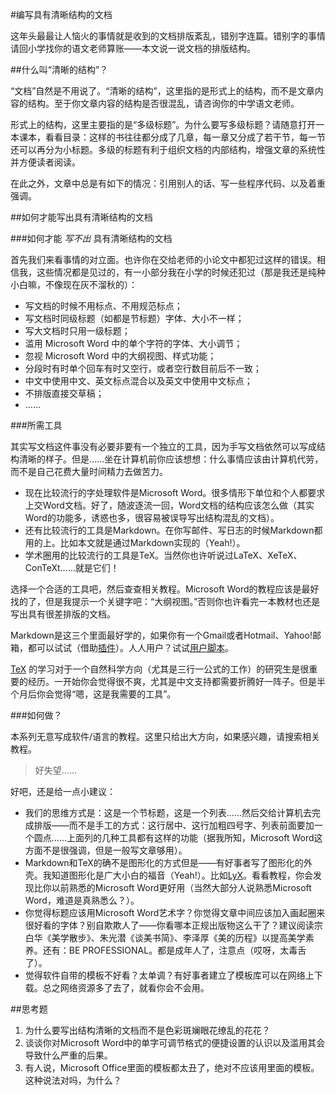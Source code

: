 #编写具有清晰结构的文档

这年头最最让人恼火的事情就是收到的文档排版紊乱，错别字连篇。错别字的事情请回小学找你的语文老师算账——本文说一说文档的排版结构。

##什么叫“清晰的结构”？

“文档”自然是不用说了。“清晰的结构”，这里指的是形式上的结构，而不是文章内容的结构。至于你文章内容的结构是否很混乱，请咨询你的中学语文老师。

形式上的结构，这里主要指的是“多级标题”。为什么要写多级标题？请随意打开一本课本，看看目录：这样的书往往都分成了几章，每一章又分成了若干节，每一节还可以再分为小标题。多级的标题有利于组织文档的内部结构，增强文章的系统性并方便读者阅读。

在此之外，文章中总是有如下的情况：引用别人的话、写一些程序代码、以及着重强调。

##如何才能写出具有清晰结构的文档

###如何才能 *写不出* 具有清晰结构的文档

首先我们来看事情的对立面。也许你在交给老师的小论文中都犯过这样的错误。相信我，这些情况都是见过的，有一小部分我在小学的时候还犯过（那是我还是纯种小白嘛，不像现在灰不溜秋的）：

- 写文档的时候不用标点、不用规范标点；
- 写文档时同级标题（如都是节标题）字体、大小不一样；
- 写大文档时只用一级标题；
- 滥用 Microsoft Word 中的单个字符的字体、大小调节；
- 忽视 Microsoft Word 中的大纲视图、样式功能；
- 分段时有时单个回车有时又空行，或者空行数目前后不一致；
- 中文中使用中文、英文标点混合以及英文中使用中文标点；
- 不排版直接交草稿；
- ……

###所需工具

其实写文档这件事没有必要非要有一个独立的工具，因为手写文档依然可以写成结构清晰的样子。但是……坐在计算机前你应该想想：什么事情应该由计算机代劳，而不是自己花费大量时间精力去做苦力。

- 现在比较流行的字处理软件是Microsoft Word。很多情形下单位和个人都要求上交Word文档。好了，随波逐流一回，Word文档的结构应该怎么做（其实Word的功能多，诱惑也多，很容易被误导写出结构混乱的文档）。
- 还有比较流行的工具是Markdown。在你写邮件、写日志的时候Markdown都用的上。比如本文就是通过Markdown实现的（Yeah!）。
- 学术圈用的比较流行的工具是TeX。当然你也许听说过LaTeX、XeTeX、ConTeXt……就是它们！

选择一个合适的工具吧，然后查查相关教程。Microsoft Word的教程应该是最好找的了，但是我提示一个关键字吧：“大纲视图。”否则你也许看完一本教材也还是写出具有很差排版的文档。

Markdown是这三个里面最好学的，如果你有一个Gmail或者Hotmail、Yahoo!邮箱，都可以试试（借助[插件](https://github.com/adam-p/markdown-here)）。人人用户？试试[用户脚本](https://github.com/smilekzs/renren-markdown/blob/master/renren.md)。

[TeX](http://docs.huihoo.com/homepage/shredderyin/tex_frame.html) 的学习对于一个自然科学方向（尤其是三行一公式的工作）的研究生是很重要的经历。一开始你会觉得很不爽，尤其是中文支持都需要折腾好一阵子。但是半个月后你会觉得“嗯，这是我需要的工具”。

###如何做？

本系列无意写成软件/语言的教程。这里只给出大方向，如果感兴趣，请搜索相关教程。

>好失望……

好吧，还是给一点小建议：

- 我们的思维方式是：这是一个节标题，这是一个列表……然后交给计算机去完成排版——而不是手工的方式：这行居中、这行加粗四号字、列表前面要加一个圆点……上面列的几种工具都有这样的功能（据我所知，Microsoft Word这方面不是很强调，但是一般写文章够用）。
- Markdown和TeX的确不是图形化的方式但是——有好事者写了图形化的外壳。我知道图形化是广大小白的福音（Yeah!）。比如[LyX](http://www.lyx.org/)。看看教程，你会发现比你以前熟悉的Microsoft Word更好用（当然大部分人说熟悉Microsoft Word，难道是真熟悉么？）。
- 你觉得标题应该用Microsoft Word艺术字？你觉得文章中间应该加入画起圈来很好看的字体？别自欺欺人了——你看哪本正规出版物这么干了？建议阅读宗白华《美学散步》、朱光潜《谈美书简》、李泽厚《美的历程》以提高美学素养。还有：BE PROFESSIONAL。都是成年人了，注意点（哎呀，太毒舌了）。
- 觉得软件自带的模板不好看？太单调？有好事者建立了模板库可以在网络上下载。总之网络资源多了去了，就看你会不会用。

##思考题

1. 为什么要写出结构清晰的文档而不是色彩斑斓眼花缭乱的花花？
2. 谈谈你对Microsoft Word中的单字可调节格式的便捷设置的认识以及滥用其会导致什么严重的后果。
3. 有人说，Microsoft Office里面的模板都太丑了，绝对不应该用里面的模板。这种说法对吗，为什么？

